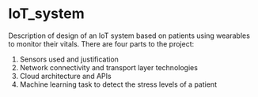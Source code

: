 # IoT_system

Description of design of an IoT system based on patients using wearables to monitor their vitals. There are four parts to the project:
1. Sensors used and justification 
2. Network connectivity and transport layer technologies
3. Cloud architecture and APIs
4. Machine learning task to detect the stress levels of a patient


